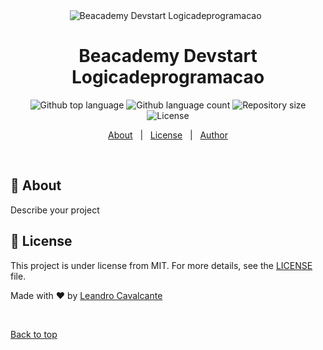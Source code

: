 <div align="center" id="top"> 
  <img src="./.github/app.gif" alt="Beacademy Devstart Logicadeprogramacao" />
  &#xa0;
</div>

<h1 align="center">Beacademy Devstart Logicadeprogramacao</h1>

<p align="center">
  <img alt="Github top language" src="https://img.shields.io/github/languages/top/LeoScripts/beacademy-devstart-logicadeprogramacao?color=56BEB8">

  <img alt="Github language count" src="https://img.shields.io/github/languages/count/LeoScripts/beacademy-devstart-logicadeprogramacao?color=56BEB8">

  <img alt="Repository size" src="https://img.shields.io/github/repo-size/LeoScripts/beacademy-devstart-logicadeprogramacao?color=56BEB8">

  <img alt="License" src="https://img.shields.io/github/license/LeoScripts/beacademy-devstart-logicadeprogramacao?color=56BEB8">
</p>

<p align="center">
  <a href="#dart-about">About</a> &#xa0; | &#xa0; 
  <a href="#memo-license">License</a> &#xa0; | &#xa0;
  <a href="https://github.com/LeoScripts" target="_blank">Author</a>
</p>

<br>

## :dart: About ##

Describe your project

## :memo: License ##

This project is under license from MIT. For more details, see the [LICENSE](LICENSE.md) file.


Made with :heart: by <a href="https://github.com/LeoScripts" target="_blank">Leandro Cavalcante</a>

&#xa0;

<a href="#top">Back to top</a>
